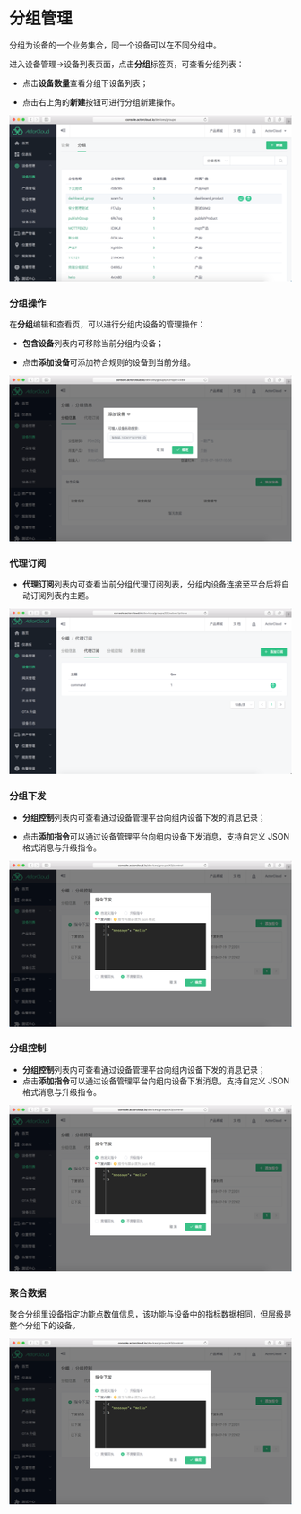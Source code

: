 # 分组管理

分组为设备的一个业务集合，同一个设备可以在不同分组中。

进入设备管理->设备列表页面，点击**分组**标签页，可查看分组列表：

- 点击**设备数量**查看分组下设备列表；

- 点击右上角的**新建**按钮可进行分组新建操作。

![](/assets/group_list.png)


### 分组操作

在**分组**编辑和查看页，可以进行分组内设备的管理操作：

- **包含设备**列表内可移除当前分组内设备；

- 点击**添加设备**可添加符合规则的设备到当前分组。

![](/assets/group_add_device.png)


### 代理订阅

- **代理订阅**列表内可查看当前分组代理订阅列表，分组内设备连接至平台后将自动订阅列表内主题。

![](/assets/group_subscript.png)


### 分组下发

- **分组控制**列表内可查看通过设备管理平台向组内设备下发的消息记录；

- 点击**添加指令**可以通过设备管理平台向组内设备下发消息，支持自定义 JSON 格式消息与升级指令。

![](/assets/group_publish.png)

### 分组控制

- **分组控制**列表内可查看通过设备管理平台向组内设备下发的消息记录；
- 点击**添加指令**可以通过设备管理平台向组内设备下发消息，支持自定义 JSON 格式消息与升级指令。

![](/assets/group_publish.png)

### 聚合数据

聚合分组里设备指定功能点数值信息，该功能与设备中的指标数据相同，但层级是整个分组下的设备。

![](/assets/group_publish.png)